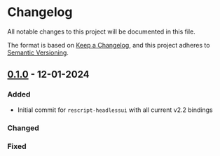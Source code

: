 # Changelog
All notable changes to this project will be documented in this file.

The format is based on [Keep a Changelog](https://keepachangelog.com/en/1.0.0/),
and this project adheres to [Semantic Versioning](https://semver.org/spec/v2.0.0.html).

## [0.1.0] - 12-01-2024

### Added
* Initial commit for `rescript-headlessui` with all current v2.2 bindings

### Changed

### Fixed


[0.1.0]: https://github.com/NineFX/kraken/compare/HEAD...v0.1.0
